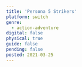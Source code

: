 ```yaml
---
title: 'Persona 5 Strikers'
platform: switch
genre:
  - action-adventure
digital: false
physical: true
guide: false
pending: false
posted: 2021-03-25
---
```

